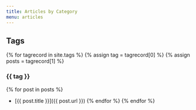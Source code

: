 ```yaml
---
title: Articles by Category
menu: articles
---
```


## Tags

{% for tagrecord in site.tags %}
  {% assign tag = tagrecord[0] %}
  {% assign posts = tagrecord[1] %}
### {{ tag }}
  {% for post in posts %}
- [{{ post.title }}]({{ post.url }})
  {% endfor %}
{% endfor %}
